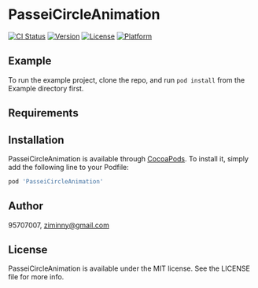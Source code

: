 # PasseiCircleAnimation

[![CI Status](https://img.shields.io/travis/95707007/PasseiCircleAnimation.svg?style=flat)](https://travis-ci.org/95707007/PasseiCircleAnimation)
[![Version](https://img.shields.io/cocoapods/v/PasseiCircleAnimation.svg?style=flat)](https://cocoapods.org/pods/PasseiCircleAnimation)
[![License](https://img.shields.io/cocoapods/l/PasseiCircleAnimation.svg?style=flat)](https://cocoapods.org/pods/PasseiCircleAnimation)
[![Platform](https://img.shields.io/cocoapods/p/PasseiCircleAnimation.svg?style=flat)](https://cocoapods.org/pods/PasseiCircleAnimation)

## Example

To run the example project, clone the repo, and run `pod install` from the Example directory first.

## Requirements

## Installation

PasseiCircleAnimation is available through [CocoaPods](https://cocoapods.org). To install
it, simply add the following line to your Podfile:

```ruby
pod 'PasseiCircleAnimation'
```

## Author

95707007, ziminny@gmail.com

## License

PasseiCircleAnimation is available under the MIT license. See the LICENSE file for more info.
